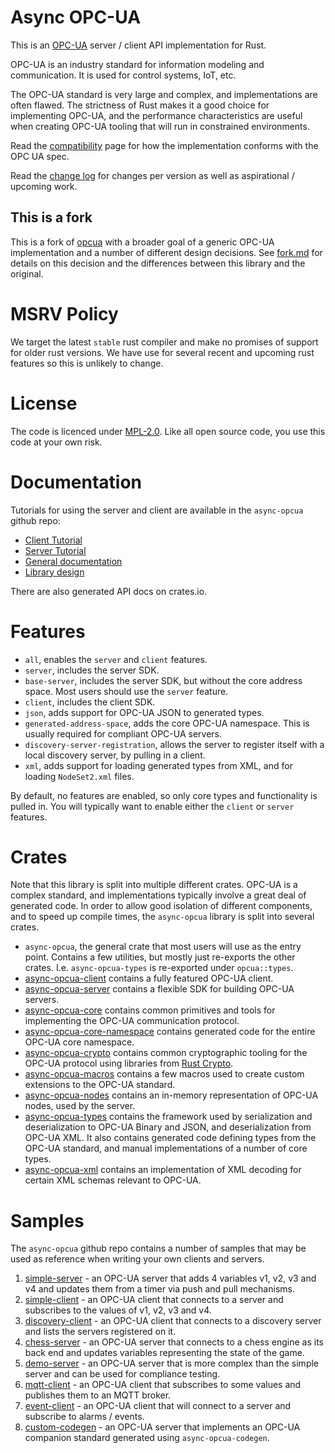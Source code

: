 # Async OPC-UA

This is an [OPC-UA](https://opcfoundation.org/about/opc-technologies/opc-ua/) server / client API implementation for Rust.

OPC-UA is an industry standard for information modeling and communication. It is used for control systems, IoT, etc.

The OPC-UA standard is very large and complex, and implementations are often flawed. The strictness of Rust makes it a good choice for implementing OPC-UA, and the performance characteristics are useful when creating OPC-UA tooling that will run in constrained environments.

Read the [compatibility](../docs/compatibility.md) page for how the implementation conforms with the OPC UA spec.

Read the [change log](../CHANGELOG.md) for changes per version as well as aspirational / upcoming work.

## This is a fork

This is a fork of [opcua](https://github.com/locka99/opcua) with a broader goal of a generic OPC-UA implementation and a number of different design decisions. See [fork.md](../docs/fork.md) for details on this decision and the differences between this library and the original.

# MSRV Policy

We target the latest `stable` rust compiler and make no promises of support for older rust versions. We have use for several recent and upcoming rust features so this is unlikely to change.

# License

The code is licenced under [MPL-2.0](https://opensource.org/licenses/MPL-2.0). Like all open source code, you use this code at your own risk.

# Documentation

Tutorials for using the server and client are available in the `async-opcua` github repo:

* [Client Tutorial](../docs/client.md)
* [Server Tutorial](../docs/server.md)
* [General documentation](../docs/opc_ua_overview.md)
* [Library design](../docs/design.md)

There are also generated API docs on crates.io.

# Features

* `all`, enables the `server` and `client` features.
* `server`, includes the server SDK.
* `base-server`, includes the server SDK, but without the core address space. Most users should use the `server` feature.
* `client`, includes the client SDK.
* `json`, adds support for OPC-UA JSON to generated types.
* `generated-address-space`, adds the core OPC-UA namespace. This is usually required for compliant OPC-UA servers.
* `discovery-server-registration`, allows the server to register itself with a local discovery server, by pulling in a client.
* `xml`, adds support for loading generated types from XML, and for loading `NodeSet2.xml` files.

By default, no features are enabled, so only core types and functionality is pulled in. You will typically want to enable either the `client` or `server` features.

# Crates

Note that this library is split into multiple different crates. OPC-UA is a complex standard, and implementations typically involve a great deal of generated code. In order to allow good isolation of different components, and to speed up compile times, the `async-opcua` library is split into several crates.

* `async-opcua`, the general crate that most users will use as the entry point. Contains a few utilities, but mostly just re-exports the other crates. I.e. `async-opcua-types` is re-exported under `opcua::types`.
* [async-opcua-client](https://crates.io/crates/async-opcua-client) contains a fully featured OPC-UA client.
* [async-opcua-server](https://crates.io/crates/async-opcua-server) contains a flexible SDK for building OPC-UA servers.
* [async-opcua-core](https://crates.io/crates/async-opcua-core) contains common primitives and tools for implementing the OPC-UA communication protocol.
* [async-opcua-core-namespace](https://crates.io/crates/async-opcua-core-namespace) contains generated code for the entire OPC-UA core namespace.
* [async-opcua-crypto](https://crates.io/crates/async-opcua-crypto) contains common cryptographic tooling for the OPC-UA protocol using libraries from [Rust Crypto](https://github.com/rustcrypto).
* [async-opcua-macros](https://crates.io/crates/async-opcua-macros) contains a few macros used to create custom extensions to the OPC-UA standard.
* [async-opcua-nodes](https://crates.io/crates/async-opcua-nodes) contains an in-memory representation of OPC-UA nodes, used by the server.
* [async-opcua-types](https://crates.io/crates/async-opcua-types) contains the framework used by serialization and deserialization to OPC-UA Binary and JSON, and deserialization from OPC-UA XML. It also contains generated code defining types from the OPC-UA standard, and manual implementations of a number of core types.
* [async-opcua-xml](https://crates.io/crates/async-opcua-xml) contains an implementation of XML decoding for certain XML schemas relevant to OPC-UA.

# Samples

The `async-opcua` github repo contains a number of samples that may be used as reference when writing your own clients and servers.

1. [simple-server](../samples/simple-server) - an OPC-UA server that adds 4 variables v1, v2, v3 and v4 and updates them from a timer via push and pull mechanisms.
2. [simple-client](../samples/simple-client) - an OPC-UA client that connects to a server and subscribes to the values of v1, v2, v3 and v4.
3. [discovery-client](../samples/discovery-client) - an OPC-UA client that connects to a discovery server and lists the servers registered on it.
4. [chess-server](../samples/chess-server) - an OPC-UA server that connects to a chess engine as its back end and updates variables representing the state of the game.
5. [demo-server](../samples/demo-server) - an OPC-UA server that is more complex than the simple server and can be used for compliance testing.
6. [mqtt-client](../samples/mqtt-client) - an OPC-UA client that subscribes to some values and publishes them to an MQTT broker.
7. [event-client](../samples/event-client) - an OPC-UA client that will connect to a server and subscribe to alarms / events.
8. [custom-codegen](../samples/custom-codegen) - an OPC-UA server that implements an OPC-UA companion standard generated using `async-opcua-codegen`.
